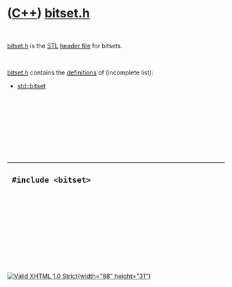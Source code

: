 



 

 

 

 

 

([C++](Cpp.htm)) [bitset.h](CppBitsetH.htm)
===========================================

 

[bitset.h](CppBitsetH.htm) is the [STL](CppStl.htm) [header
file](CppHeaderFile.htm) for bitsets.

 

[bitset.h](CppBitsetH.htm) contains the [definitions](CppDefinition.htm)
of (incomplete list):

-   [std::bitset](CppBitset.htm)

 

 

 

 

 

  ----------------------
  ` #include <bitset>`
  ----------------------

 

 

 

 

 





 

[![Valid XHTML 1.0 Strict](valid-xhtml10.png){width="88"
height="31"}](http://validator.w3.org/check?uri=referer)

